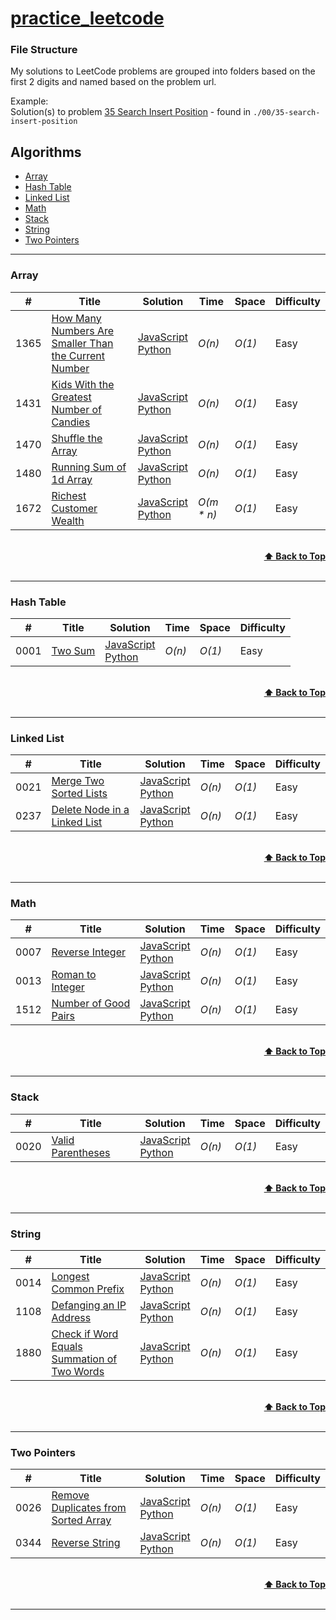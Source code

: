 # [practice_leetcode](https://leetcode.com/problemset/all/)

### File Structure

My solutions to LeetCode problems are grouped into folders based on the first 2 digits and named based on the problem url.

Example:<br>
Solution(s) to problem [35 Search Insert Position](https://leetcode.com/problems/search-insert-position/) - found in `./00/35-search-insert-position`

## Algorithms

- [Array](https://github.com/michedomingo/practice_leetcode#Array)
- [Hash Table](https://github.com/michedomingo/practice_leetcode#Hash-Table)
- [Linked List](https://github.com/michedomingo/practice_leetcode#Linked-List)
- [Math](https://github.com/michedomingo/practice_leetcode#Math)
- [Stack](https://github.com/michedomingo/practice_leetcode#Stack)
- [String](https://github.com/michedomingo/practice_leetcode#String)
- [Two Pointers](https://github.com/michedomingo/practice_leetcode#Two-Pointers)

---

### Array

| #    | Title                                                                                                                                       | Solution                                                                                                                                                   | Time        | Space  | Difficulty |
| ---- | ------------------------------------------------------------------------------------------------------------------------------------------- | ---------------------------------------------------------------------------------------------------------------------------------------------------------- | ----------- | ------ | ---------- |
| 1365 | [How Many Numbers Are Smaller Than the Current Number](https://leetcode.com/problems/how-many-numbers-are-smaller-than-the-current-number/) | [JavaScript]()<br>[Python](./13/65-how-many-numbers-are-smaller-than-the-current-number/1365-how-many-numbers-are-smaller-than-the-current-number.py)      | _O(n)_      | _O(1)_ | Easy       |
| 1431 | [Kids With the Greatest Number of Candies](https://leetcode.com/problems/kids-with-the-greatest-number-of-candies/)                         | [JavaScript]()<br>[Python](./14/31-kids-with-the-greatest-number-of-candies/1431-kids-with-the-greatest-number-of-candies.py)                              | _O(n)_      | _O(1)_ | Easy       |
| 1470 | [Shuffle the Array](https://leetcode.com/problems/shuffle-the-array/)                                                                       | [JavaScript]()<br>[Python](./14/70-shuffle-the-array/1470-shuffle-the-array.py)                                                                            | _O(n)_      | _O(1)_ | Easy       |
| 1480 | [Running Sum of 1d Array](https://leetcode.com/problems/running-sum-of-1d-array/)                                                           | [JavaScript](./14/80-running-sum-of-1d-array/1480-running-sum-of-1d-array.js)<br>[Python](./14/80-running-sum-of-1d-array/1480-running-sum-of-1d-array.py) | _O(n)_      | _O(1)_ | Easy       |
| 1672 | [Richest Customer Wealth](https://leetcode.com/problems/richest-customer-wealth/)                                                           | [JavaScript]()<br>[Python](./16/72-richest-customer-wealth/1672-richest-customer-wealth.py)                                                                | _O(m \* n)_ | _O(1)_ | Easy       |

<br/>
<div align="right">
    <b><a href="#algorithms">⬆️ Back to Top</a></b>
</div>
<br/>

---

### Hash Table

| #    | Title                                             | Solution                                                                                   | Time   | Space  | Difficulty |
| ---- | ------------------------------------------------- | ------------------------------------------------------------------------------------------ | ------ | ------ | ---------- |
| 0001 | [Two Sum](https://leetcode.com/problems/two-sum/) | [JavaScript](./00/01-two-sum/0001-two-sum.js)<br>[Python](./00/01-two-sum/0001-two-sum.py) | _O(n)_ | _O(1)_ | Easy       |

<br/>
<div align="right">
    <b><a href="#algorithms">⬆️ Back to Top</a></b>
</div>
<br/>

---

### Linked List

| #    | Title                                                                                       | Solution                                                                                                                                                                       | Time   | Space  | Difficulty |
| ---- | ------------------------------------------------------------------------------------------- | ------------------------------------------------------------------------------------------------------------------------------------------------------------------------------ | ------ | ------ | ---------- |
| 0021 | [Merge Two Sorted Lists](https://leetcode.com/problems/merge-two-sorted-lists/)             | [JavaScript](./00/21-merge-two-sorted-lists/0021-merge-two-sorted-lists.js)<br>[Python](./00/21-merge-two-sorted-lists/0021-merge-two-sorted-lists.py)                         | _O(n)_ | _O(1)_ | Easy       |
| 0237 | [Delete Node in a Linked List](https://leetcode.com/problems/delete-node-in-a-linked-list/) | [JavaScript](./02/37-delete-node-in-a-linked-list/0237-delete-node-in-a-linked-list.js)<br>[Python](./02/37-delete-node-in-a-linked-list/0237-delete-node-in-a-linked-list.py) | _O(n)_ | _O(1)_ | Easy       |

<br/>
<div align="right">
    <b><a href="#algorithms">⬆️ Back to Top</a></b>
</div>
<br/>

---

### Math

| #    | Title                                                                      | Solution                                                                                                                       | Time   | Space  | Difficulty |
| ---- | -------------------------------------------------------------------------- | ------------------------------------------------------------------------------------------------------------------------------ | ------ | ------ | ---------- |
| 0007 | [Reverse Integer](https://leetcode.com/problems/reverse-integer/)          | [JavaScript](./00/07-reverse-integer/0007-reverse-integer.js)<br>[Python](./00/07-reverse-integer/0007-reverse-integer.py)     | _O(n)_ | _O(1)_ | Easy       |
| 0013 | [Roman to Integer](https://leetcode.com/problems/roman-to-integer/)        | [JavaScript](./00/13-roman-to-integer/0013-roman-to-integer.js)<br>[Python](./00/13-roman-to-integer/0013-roman-to-integer.py) | _O(n)_ | _O(1)_ | Easy       |
| 1512 | [Number of Good Pairs](https://leetcode.com/problems/number-of-good-pairs) | [JavaScript]()<br>[Python](./15/12-number-of-good-pairs/1512-number-of-good-pairs.py)                                          | _O(n)_ | _O(1)_ | Easy       |

<br/>
<div align="right">
    <b><a href="#algorithms">⬆️ Back to Top</a></b>
</div>
<br/>

---

### Stack

| #    | Title                                                                 | Solution                                                                                                                          | Time   | Space  | Difficulty |
| ---- | --------------------------------------------------------------------- | --------------------------------------------------------------------------------------------------------------------------------- | ------ | ------ | ---------- |
| 0020 | [Valid Parentheses](https://leetcode.com/problems/valid-parentheses/) | [JavaScript](./00/20-valid-parentheses/0020-valid-parentheses.js)<br>[Python](/00/20-valid-parentheses/0020-valid-parentheses.py) | _O(n)_ | _O(1)_ | Easy       |

<br/>
<div align="right">
    <b><a href="#algorithms">⬆️ Back to Top</a></b>
</div>
<br/>

---

### String

| #    | Title                                                                                                                     | Solution                                                                                                                                                                                                                                   | Time   | Space  | Difficulty |
| ---- | ------------------------------------------------------------------------------------------------------------------------- | ------------------------------------------------------------------------------------------------------------------------------------------------------------------------------------------------------------------------------------------ | ------ | ------ | ---------- |
| 0014 | [Longest Common Prefix](https://leetcode.com/problems/longest-common-prefix/)                                             | [JavaScript](./00/14-longest-common-prefix/0014-longest-common-prefix.js)<br>[Python](./00/14-longest-common-prefix/0014-longest-common-prefix.py)                                                                                         | _O(n)_ | _O(1)_ | Easy       |
| 1108 | [Defanging an IP Address](https://leetcode.com/problems/defanging-an-ip-address/)                                         | [JavaScript]()<br>[Python](./11/08-defanging-an-ip-address/1108-defanging-an-ip-address.py)                                                                                                                                                | _O(n)_ | _O(1)_ | Easy       |
| 1880 | [Check if Word Equals Summation of Two Words](https://leetcode.com/problems/check-if-word-equals-summation-of-two-words/) | [JavaScript](./18/80-check-if-word-equals-summation-of-two-words/1880-check-if-word-equals-summation-of-two-words.js)<br>[Python](./18/80-check-if-word-equals-summation-of-two-words/1880-check-if-word-equals-summation-of-two-words.py) | _O(n)_ | _O(1)_ | Easy       |

<br/>
<div align="right">
    <b><a href="#algorithms">⬆️ Back to Top</a></b>
</div>
<br/>

---

### Two Pointers

| #    | Title                                                                                                     | Solution                                                                                                                                                                                                   | Time   | Space  | Difficulty |
| ---- | --------------------------------------------------------------------------------------------------------- | ---------------------------------------------------------------------------------------------------------------------------------------------------------------------------------------------------------- | ------ | ------ | ---------- |
| 0026 | [Remove Duplicates from Sorted Array](https://leetcode.com/problems/remove-duplicates-from-sorted-array/) | [JavaScript](./00/26-remove-duplicates-from-sorted-array/0026-remove-duplicates-from-sorted-array.js)<br>[Python](./00/26-remove-duplicates-from-sorted-array/0026-remove-duplicates-from-sorted-array.py) | _O(n)_ | _O(1)_ | Easy       |
| 0344 | [Reverse String](https://leetcode.com/problems/number-of-good-pairs)                                      | [JavaScript]()<br>[Python](./03/44-reverse-string/0344-reverse-string.py)                                                                                                                                  | _O(n)_ | _O(1)_ | Easy       |

<br/>
<div align="right">
    <b><a href="#algorithms">⬆️ Back to Top</a></b>
</div>
<br/>

---
